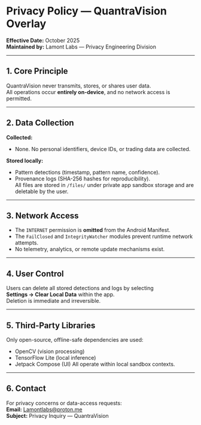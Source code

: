 # Privacy Policy — QuantraVision Overlay  

**Effective Date:** October 2025  
**Maintained by:** Lamont Labs — Privacy Engineering Division  

---

## 1. Core Principle
QuantraVision never transmits, stores, or shares user data.  
All operations occur **entirely on-device**, and no network access is permitted.

---

## 2. Data Collection
**Collected:**  
- None. No personal identifiers, device IDs, or trading data are collected.  

**Stored locally:**  
- Pattern detections (timestamp, pattern name, confidence).  
- Provenance logs (SHA-256 hashes for reproducibility).  
All files are stored in `/files/` under private app sandbox storage and are deletable by the user.

---

## 3. Network Access
- The `INTERNET` permission is **omitted** from the Android Manifest.  
- The `FailClosed` and `IntegrityWatcher` modules prevent runtime network attempts.  
- No telemetry, analytics, or remote update mechanisms exist.

---

## 4. User Control
Users can delete all stored detections and logs by selecting  
**Settings → Clear Local Data** within the app.  
Deletion is immediate and irreversible.

---

## 5. Third-Party Libraries
Only open-source, offline-safe dependencies are used:
- OpenCV (vision processing)
- TensorFlow Lite (local inference)
- Jetpack Compose (UI)
All operate within local sandbox contexts.

---

## 6. Contact
For privacy concerns or data-access requests:  
**Email:** Lamontlabs@proton.me  
**Subject:** Privacy Inquiry — QuantraVision
